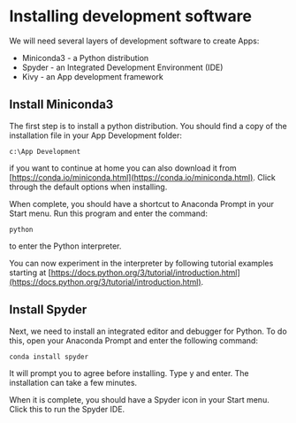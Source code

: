 # Installing development software
We will need several layers of development software to create Apps:
* Miniconda3 - a Python distribution
* Spyder - an Integrated Development Environment (IDE)
* Kivy - an App development framework

## Install Miniconda3
The first step is to install a python distribution. You should find a copy of the installation file in your App Development folder:
~~~
c:\App Development
~~~
if you want to continue at home you can also download it from [https://conda.io/miniconda.html](https://conda.io/miniconda.html).
Click through the default options when installing.

When complete, you should have a shortcut to Anaconda Prompt in your Start menu. Run this program and enter the command:
~~~
python
~~~
to enter the Python interpreter.

You can now experiment in the interpreter by following tutorial examples starting at [https://docs.python.org/3/tutorial/introduction.html](https://docs.python.org/3/tutorial/introduction.html).
## Install Spyder
Next, we need to install an integrated editor and debugger for Python. To do this, open your Anaconda Prompt and enter the following command:
~~~
conda install spyder
~~~
  
It will prompt you to agree before installing. Type y and enter. The installation can take a few minutes.

When it is complete, you should have a Spyder icon in your Start menu. Click this to run the Spyder IDE.

